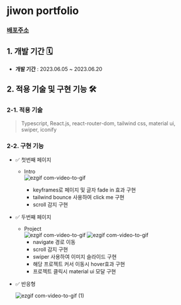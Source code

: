 # jiwon portfolio  
### __[배포주소](https://my-portfolio-a4vr.vercel.app/)__ 


## 1. 개발 기간 🗓

- __개발 기간__  : 2023.06.05 ~ 2023.06.20




## 2. 적용 기술 및 구현 기능 🛠

### 2-1. 적용 기술 

> Typescript, React.js, react-router-dom, tailwind css, material ui, swiper, iconify

### 2-2. 구현 기능
- ✅ 첫번째 페이지

  - Intro <br>
     ![ezgif com-video-to-gif](https://github.com/tjwldnjs123/my_portfolio/assets/100896832/81492e07-ad72-4ba7-b9fa-7e258166ff4b)

    - keyframes로 페이지 및 글자 fade in 효과 구현
    - tailwind bounce 사용하여 click me 구현
    - scroll 감지 구현
    
      
  
      
- ✅ 두번째 페이지

  - Project <br>
     ![ezgif com-video-to-gif](https://github.com/tjwldnjs123/my_portfolio/assets/100896832/0c299a42-41ad-499c-b6e8-640c8c07bc84)
     ![ezgif com-video-to-gif](https://github.com/tjwldnjs123/my_portfolio/assets/100896832/4267089a-7b36-4f0d-b16e-7e0f5b023331)
    - navigate 경로 이동
    - scroll 감지 구현
    - swiper 사용하여 이미지 슬라이드 구현
    - 해당 프로젝트 커서 이동시 hover효과 구현
    - 프로젝트 클릭시 material ui 모달 구현 

- ✅ 반응형

     ![ezgif com-video-to-gif (1)](https://github.com/tjwldnjs123/my_portfolio/assets/100896832/8d880859-54ee-4009-87ec-5d247bf83008)
 

